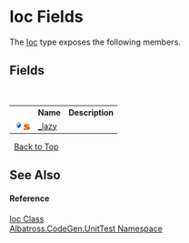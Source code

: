 # Ioc Fields
 

The <a href="T_Albatross_CodeGen_UnitTest_Ioc.md">Ioc</a> type exposes the following members.


## Fields
&nbsp;<table><tr><th></th><th>Name</th><th>Description</th></tr><tr><td>![Public field](media/pubfield.gif "Public field")![Static member](media/static.gif "Static member")</td><td><a href="F_Albatross_CodeGen_UnitTest_Ioc__lazy.md">_lazy</a></td><td /></tr></table>&nbsp;
<a href="#ioc-fields">Back to Top</a>

## See Also


#### Reference
<a href="T_Albatross_CodeGen_UnitTest_Ioc.md">Ioc Class</a><br /><a href="N_Albatross_CodeGen_UnitTest.md">Albatross.CodeGen.UnitTest Namespace</a><br />